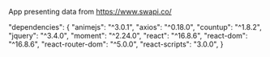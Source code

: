 App presenting data from https://www.swapi.co/

"dependencies": {
    "animejs": "^3.0.1",
    "axios": "^0.18.0",
    "countup": "^1.8.2",
    "jquery": "^3.4.0",
    "moment": "^2.24.0",
    "react": "^16.8.6",
    "react-dom": "^16.8.6",
    "react-router-dom": "^5.0.0",
    "react-scripts": "3.0.0",
  }